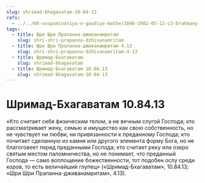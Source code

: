 ```yaml
---
slug: shrimad-bhagavatam-10-84-13
refs:
  - ../../66-vospominaniya-o-gaudiya-mathe/1046-1982-05-12-c3-brahmany-dolzhny-osoznavat-sebya-slugami-vajshnavov.md
tags:
  - title: Шри Шри Прапанна-дживанамритам
    slug: shri-shri-prapanna-dzhivanamritam
  - title: Шри Шри Прапанна-дживанамритам 4.13
    slug: shri-shri-prapanna-dzhivanamritam-4-13
  - title: Шримад-Бхагаватам
    slug: shrimad-bhagavatam
  - title: Шримад-Бхагаватам 10.84.13
    slug: shrimad-bhagavatam-10-84-13
---
```


# Шримад-Бхагаватам 10.84.13

«Кто считает себя физическим телом, а не вечным слугой Господа; кто рассматривает жену, семью и имущество как свою собственность, но не чувствует ни любви, ни привязанности к преданному Господа; кто почитает сделанную из камня или другого элемента форму Бога, но не благоговеет перед преданными Господа; кто считает реку или озеро святым местом паломничества, но не понимает, что преданный Господа — само воплощение божественности, тот подобен ослу среди коров, то есть величайший глупец» («Шримад-Бхагаватам», 10.84.13; «Шри Шри Прапанна-дживанамритам», 4.13).


